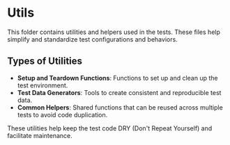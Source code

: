# Utils

This folder contains utilities and helpers used in the tests. These files help simplify and standardize test configurations and behaviors.

## Types of Utilities

- **Setup and Teardown Functions**: Functions to set up and clean up the test environment.
- **Test Data Generators**: Tools to create consistent and reproducible test data.
- **Common Helpers**: Shared functions that can be reused across multiple tests to avoid code duplication.

These utilities help keep the test code DRY (Don't Repeat Yourself) and facilitate maintenance.
